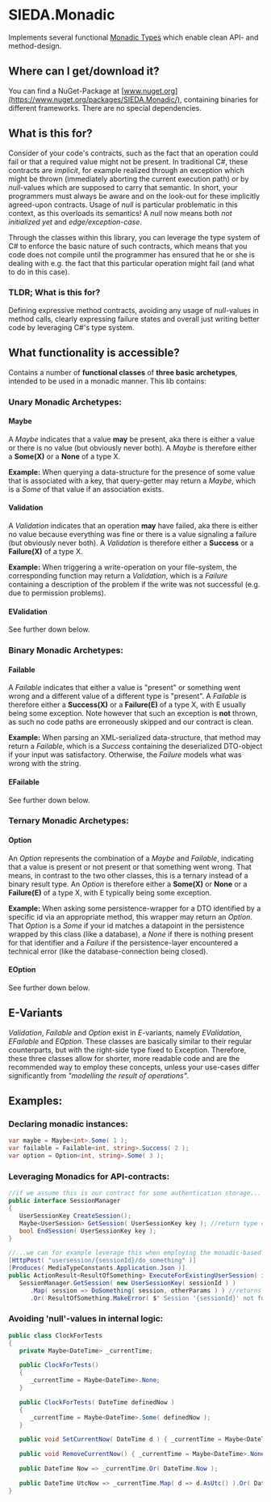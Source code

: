 # SIEDA.Monadic

Implements several functional [Monadic Types](https://en.wikipedia.org/wiki/Monad_(functional_programming)) which enable clean API- and method-design.

## Where can I get/download it?

You can find a NuGet-Package at [www.nuget.org](https://www.nuget.org/packages/SIEDA.Monadic/), containing binaries for different frameworks. There are no special dependencies.

## What is this for?

Consider of your code's contracts, such as the fact that an operation could fail or that a required value might not be present. In traditional C#, these contracts are _implicit_, for example realized through an exception which might be thrown (immediately aborting the current execution path) or by _null_-values which are supposed to carry that semantic. In short, your programmers must always be aware and on the look-out for these implicitly agreed-upon contracts. Usage of _null_ is particular problematic in this context, as this overloads its semantics! A _null_ now means both _not initialized yet_ and _edge/exception-case_.

Through the classes within this library, you can leverage the type system of C# to enforce the basic nature of such contracts, which means that you code does not compile until the programmer has ensured that he or she is dealing with e.g. the fact that this particular operation might fail (and what to do in this case).

### TLDR; What is this for?
Defining expressive method contracts, avoiding any usage of *null*-values in method calls, clearly expressing failure states and overall just writing better code by leveraging C#'s type system.

## What functionality is accessible?
Contains a number of **functional classes** of **three basic archetypes**, intended to be used in a monadic manner. This lib contains:

### Unary Monadic Archetypes:
#### Maybe
A *Maybe* indicates that a value **may** be present, aka there is either a value or there is no value (but obviously never both). A *Maybe* is therefore either a **Some(X)** or a **None** of a type X.

**Example:** When querying a data-structure for the presence of some value that is associated with a key, that query-getter may return a *Maybe*, which is a *Some* of that value if an association exists.

#### Validation
A *Validation* indicates that an operation **may** have failed, aka there is either no value because everything was fine or there is a value signaling a failure (but obviously never both). A *Validation* is therefore either a **Success** or a **Failure(X)** of a type X.

**Example:** When triggering a write-operation on your file-system, the corresponding function may return a *Validation*, which is a *Failure* containing a description of the problem if the write was not successful (e.g. due to permission problems).

#### EValidation

See further down below.

### Binary Monadic Archetypes:
#### Failable
A *Failable* indicates that either a value is "present" or something went wrong and a different value of a different type is "present". A *Failable* is therefore either a **Success(X)** or a **Failure(E)** of a type X, with E usually being some exception. Note however that such an exception is **not** thrown, as such no code paths are erroneously skipped and our contract is clean.

**Example:** When parsing an XML-serialized data-structure, that method may return a *Failable*, which is a *Success* containing the deserialized DTO-object if your input was satisfactory. Otherwise, the *Failure* models what was wrong with the string.

#### EFailable

See further down below.

### Ternary Monadic Archetypes:
#### Option
An *Option* represents the combination of a *Maybe* and *Failable*, indicating that a value is present or not present or that something went wrong. That means, in contrast to the two other classes, this is a ternary instead of a binary result type. An *Option* is therefore either a **Some(X)** or **None** or a **Failure(E)** of a type X, with E typically being some exception.

**Example:** When asking some persistence-wrapper for a DTO identified by a specific id via an appropriate method, this wrapper may return an *Option*. That *Option* is a *Some* if your id matches a datapoint in the persistence wrapped by this class (like a database), a *None* if there is nothing present for that identifier and a *Failure* if the persistence-layer encountered a technical error (like the database-connection being closed).

#### EOption

See further down below.

## E-Variants
*Validation*, *Failable* and *Option* exist in *E*-variants, namely *EValidation*, *EFailable* and *EOption*. These classes are basically similar to their regular counterparts, but with the right-side type fixed to Exception. Therefore, these three classes allow for shorter, more readable code and are the recommended way to employ these concepts, unless your use-cases differ significantly from _"modelling the result of operations"_.

## Examples:

### Declaring monadic instances:

```csharp
var maybe = Maybe<int>.Some( 1 );
var failable = Failable<int, string>.Success( 2 );
var option = Option<int, string>.Some( 3 );
``` 

### Leveraging Monadics for API-contracts:

```csharp
//if we assume this is our contract for some authentication storage...
public interface SessionManager
{
   UserSessionKey CreateSession();
   Maybe<UserSession> GetSession( UserSessionKey key ); //return type clearly expresses that such a session may be non-existent!
   bool EndSession( UserSessionKey key );
}

//...we can for example leverage this when employing the monadic-based contract in a REST-API endpoint:
[HttpPost( "usersession/{sessionId}/do_something" )]
[Produces( MediaTypeConstants.Application.Json )]
public ActionResult<ResultOfSomething> ExecuteForExistingUserSession( int sessionId, [FromBody] OtherParams otherParams ) =>
   SessionManager.GetSession( new UserSessionKey( sessionId ) )
      .Map( session => DoSomething( session, otherParams ) ) //returns a 'ResultOfSomething' containing the result
      .Or( ResultOfSomething.MakeError( $" Session '{sessionId}' not found!" ) } );
```

### Avoiding 'null'-values in internal logic:
```csharp
public class ClockForTests
{
   private Maybe<DateTime> _currentTime;

   public ClockForTests()
   {
      _currentTime = Maybe<DateTime>.None;
   }

   public ClockForTests( DateTime definedNow )
   {
      _currentTime = Maybe<DateTime>.Some( definedNow );
   }

   public void SetCurrentNow( DateTime d ) { _currentTime = Maybe<DateTime>.Some( d ); }

   public void RemoveCurrentNow() { _currentTime = Maybe<DateTime>.None; }

   public DateTime Now => _currentTime.Or( DateTime.Now );

   public DateTime UtcNow => _currentTime.Map( d => d.AsUtc() ).Or( DateTime.UtcNow );
}
```

